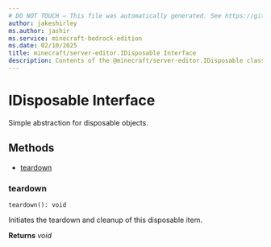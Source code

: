 ```yaml
---
# DO NOT TOUCH — This file was automatically generated. See https://github.com/mojang/minecraftapidocsgenerator to modify descriptions, examples, etc.
author: jakeshirley
ms.author: jashir
ms.service: minecraft-bedrock-edition
ms.date: 02/10/2025
title: minecraft/server-editor.IDisposable Interface
description: Contents of the @minecraft/server-editor.IDisposable class.
---
```

# IDisposable Interface

Simple abstraction for disposable objects.

## Methods
- [teardown](#teardown)

### **teardown**
`
teardown(): void
`

Initiates the teardown and cleanup of this disposable item.

**Returns** *void*
